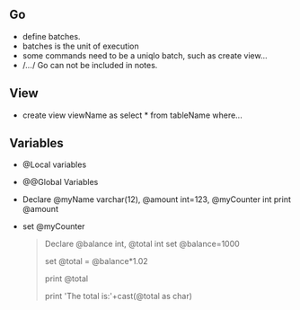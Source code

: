 ## Go 

- define batches.
- batches is the unit of execution
- some commands need to be a uniqlo batch, such as create view...
- /*...*/ Go can not be included in notes.

## View

- create view viewName as select * from tableName where...

## Variables

- @Local variables
- @@Global Variables
- Declare @myName varchar(12), 
          @amount int=123,
          @myCounter int
  print @amount
- set @myCounter

  >Declare  @balance int,
  >         @total int
  >set @balance=1000
  >
  >set @total = @balance*1.02
  >
  >print @total
  >
  >print 'The total is:'+cast(@total as char)

